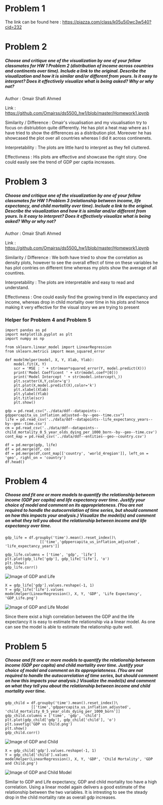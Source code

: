 # Problem 1

The link can be found here : https://piazza.com/class/k05u5i0wc3w540?cid=232

# Problem 2

##### Choose and critique one of the visualization by one of your fellow classmates for HW 1 Problem 2 (distribution of income across countries and continents over time). Include a link to the original. Describe the visualization and how it is similar and/or different from yours. Is it easy to interpret? Does it effectively visualize what is being asked? Why or why not?

Author : Omair Shafi Ahmed

Link : https://github.com/Omairss/ds5500_hw1/blob/master/Homework1.ipynb

Similarity / Difference : Omair's visualisation and my visualisation try to focus on distriubtion quite differently. He has plot a heat map where as I have tried to show the differences as a distribution plot. Moreover he has showcased the plot over all countries whereas I did it across continenets.

Interpretability : The plots are little hard to interpret as they fell cluttered.

Effectivness : His plots are effective and showcase the right story. One could easily see the trend of GDP per captia increases.

# Problem 3

##### Choose and critique one of the visualization by one of your fellow classmates for HW 1 Problem 3 (relationship between income, life expectancy, and child mortality over time). Include a link to the original. Describe the visualization and how it is similar and/or different from yours. Is it easy to interpret? Does it effectively visualize what is being asked? Why or why not?

Author : Omair Shafi Ahmed

Link : https://github.com/Omairss/ds5500_hw1/blob/master/Homework1.ipynb

Similarity / Difference : We both have tried to show the correlation as density plots, however to see the overall effect of time on these variables he has plot contries on different time whereas my plots show the average of all countires.

Interpretability : The plots are interpretable and easy to read and understand.

Effectivness : One could easily find the growing trend in life expectancy and income, whereas drop in child mortality over time in his plots and hence making it very effective for the visual story we are trying to present

### Helper for Problem 4 and Problem 5

```
import pandas as pd
import matplotlib.pyplot as plt
import numpy as np

from sklearn.linear_model import LinearRegression
from sklearn.metrics import mean_squared_error

def modelHelper(model, X, Y, Xlab, Ylab):
    model.fit(X, Y)
    scr = 'MSE : ' + str(mean*squared_error(Y, model.predict(X)))
    print('Model Coefficent ' + str(model.coef*[0]))
    print('Model Intercept ' + str(model.intercept\_))
    plt.scatter(X,Y,color='g')
    plt.plot(X,model.predict(X),color='k')
    plt.xlabel(Xlab)
    plt.ylabel(Ylab)
    plt.title(scr)
    plt.show()

gdp = pd.read_csv("../data/ddf--datapoints--gdppercapita_us_inflation_adjusted--by--geo--time.csv")
life = pd.read_csv('../data/ddf--datapoints--life_expectancy_years--by--geo--time.csv')
cm = pd.read_csv('../data/ddf--datapoints--child_mortality_0_5_year_olds_dying_per_1000_born--by--geo--time.csv')
cont_map = pd.read_csv('../data/ddf--entities--geo--country.csv')

df = pd.merge(gdp, life)
df = pd.merge(df, cm)
df = pd.merge(df,cont_map[['country', 'world_4region']], left_on = 'geo', right_on = 'country')
df.head()
```

# Problem 4

##### Choose and fit one or more models to quantify the relationship betweem income (GDP per capita) and life expectancy over time. Justify your choice of model and comment on its appropriateness. (You are not required to handle the autocorrelation of time series, but should comment on how this impacts your analysis.) Visualize the model(s) and comment on what they tell you about the relationship between income and life expectancy over time.

```
gdp_life = df.groupby('time').mean().reset_index()\
                [['time','gdppercapita_us_inflation_adjusted', 'life_expectancy_years']]

gdp_life.columns = ['time', 'gdp', 'life']
plt.plot(gdp_life['gdp'], gdp_life['life'], 'o')
plt.show()
gdp_life.corr()

```

![Image of GDP and Life](https://github.com/sarthakkothari/DS5500/tree/master/HW2/GDP_Life.png)

```
X = gdp_life['gdp'].values.reshape(-1, 1)
Y = gdp_life['life'].values
modelHelper(LinearRegression(), X, Y, 'GDP', 'Life Expectancy', 'GDP_Life.png')

```

![Image of GDP and Life Model](https://github.com/sarthakkothari/DS5500/tree/master/HW2/GDP_Life_Model.png)

Since there exist a high correlation between the GDP and the life expectancy it is easy to estimate the relationship via a linear model. As one can see the model is able to estimate the relationship quite well.

# Problem 5

##### Choose and fit one or more models to quantify the relationship betweem income (GDP per capita) and child mortality over time. Justify your choice of model and comment on its appropriateness. (You are not required to handle the autocorrelation of time series, but should comment on how this impacts your analysis.) Visualize the model(s) and comment on what they tell you about the relationship between income and child mortality over time.

```
gdp_child = df.groupby('time').mean().reset_index()\
            [['time','gdppercapita_us_inflation_adjusted', 'child_mortality_0_5_year_olds_dying_per_1000_born']]
gdp_child.columns = ['time', 'gdp', 'child']
plt.plot(gdp_child['gdp'], gdp_child['child'], 'o')
plt.savefig('GDP vs Child.png')
plt.show()
gdp_child.corr()

```

![Image of GDP and Child](https://github.com/sarthakkothari/DS5500/tree/master/HW2/GDP_Child.png)

```
X = gdp_child['gdp'].values.reshape(-1, 1)
Y = gdp_child['child'].values
modelHelper(LinearRegression(), X, Y, 'GDP', 'Child Mortality', 'GDP and Child.png')
```

![Image of GDP and Child Model](https://github.com/sarthakkothari/DS5500/tree/master/HW2/GDP_Child_Model.png)

Similar to GDP and Life expectancy, GDP and child mortality too have a high correlation. Using a linear model again delivers a good estimate of the relationship between the two variables. It is intresting to see the steady drop in the child mortality rate as overall gdp increases.
